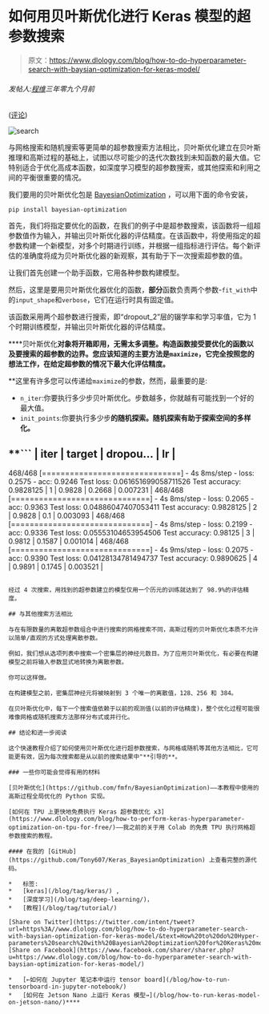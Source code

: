 # 如何用贝叶斯优化进行 Keras 模型的超参数搜索

> 原文：<https://www.dlology.com/blog/how-to-do-hyperparameter-search-with-baysian-optimization-for-keras-model/>

###### 发帖人:[程维](/blog/author/Chengwei/)三年零九个月前

([评论](/blog/how-to-do-hyperparameter-search-with-baysian-optimization-for-keras-model/#disqus_thread))

![search](img/35bf368627b320a53af604794bd9e162.png)

与网格搜索和随机搜索等更简单的超参数搜索方法相比，贝叶斯优化建立在贝叶斯推理和高斯过程的基础上，试图以尽可能少的迭代次数找到未知函数的最大值。它特别适合于优化高成本函数，如深度学习模型的超参数搜索，或其他探索和利用之间的平衡很重要的情况。

我们要用的贝叶斯优化包是 [BayesianOptimization](https://github.com/fmfn/BayesianOptimization) ，可以用下面的命令安装，

```
pip install bayesian-optimization
```

首先，我们将指定要优化的函数，在我们的例子中是超参数搜索，该函数将一组超参数值作为输入，并输出贝叶斯优化器的评估精度。在该函数中，将使用指定的超参数构建一个新模型，对多个时期进行训练，并根据一组指标进行评估。每个新评估的准确度将成为贝叶斯优化器的新观察，其有助于下一次搜索超参数的值。

让我们首先创建一个助手函数，它用各种参数构建模型。

然后，这里是要用贝叶斯优化器优化的函数，**部分**函数负责两个参数-`fit_with`中的`input_shape`和`verbose`，它们在运行时具有固定值。

该函数采用两个超参数进行搜索，即“dropout_2”层的辍学率和学习率值，它为 1 个时期训练模型，并输出贝叶斯优化器的评估精度。

****贝叶斯优化**对象将开箱即用，无需太多调整。构造函数接受要优化的函数以及要搜索的超参数的边界。您应该知道的主要方法是`maximize`，它完全按照您的想法工作，在给定超参数的情况下最大化评估精度。**

 **这里有许多您可以传递给`maximize`的参数，然而，最重要的是:

*   `n_iter`:你要执行多少步贝叶斯优化。步数越多，你就越有可能找到一个好的最大值。
*   `init_points`:你要执行多少步**的随机探索。随机探索有助于探索空间的多样化。**

 **```
|   iter    |  target   | dropou... |    lr     |
-------------------------------------------------
468/468 [==============================] - 4s 8ms/step - loss: 0.2575 - acc: 0.9246
Test loss: 0.061651699058711526
Test accuracy: 0.9828125
|  1        |  0.9828   |  0.2668   |  0.007231 |
468/468 [==============================] - 4s 8ms/step - loss: 0.2065 - acc: 0.9363
Test loss: 0.04886047407053411
Test accuracy: 0.9828125
|  2        |  0.9828   |  0.1      |  0.003093 |
468/468 [==============================] - 4s 8ms/step - loss: 0.2199 - acc: 0.9336
Test loss: 0.05553104653954506
Test accuracy: 0.98125
|  3        |  0.9812   |  0.1587   |  0.001014 |
468/468 [==============================] - 4s 9ms/step - loss: 0.2075 - acc: 0.9390
Test loss: 0.04128134781494737
Test accuracy: 0.9890625
|  4        |  0.9891   |  0.1745   |  0.003521 |
```

经过 4 次搜索，用找到的超参数建立的模型仅用一个历元的训练就达到了 98.9%的评估精度。

## 与其他搜索方法相比

与在有限数量的离散超参数组合中进行搜索的网格搜索不同，高斯过程的贝叶斯优化本质不允许以简单/直观的方式处理离散参数。

例如，我们想从选项列表中搜索一个密集层的神经元数目。为了应用贝叶斯优化，有必要在构建模型之前将输入参数显式地转换为离散参数。

你可以这样做。

在构建模型之前，密集层神经元将被映射到 3 个唯一的离散值，128、256 和 384。

在贝叶斯优化中，每下一个搜索值依赖于以前的观测值(以前的评估精度)，整个优化过程可能很难像网格或随机搜索方法那样分布式或并行化。

## 结论和进一步阅读

这个快速教程介绍了如何使用贝叶斯优化进行超参数搜索，与网格或随机等其他方法相比，它可能更有效，因为每次搜索都是从以前的搜索结果中"**引导的**。

### 一些你可能会觉得有用的材料

[贝叶斯优化](https://github.com/fmfn/BayesianOptimization)——本教程中使用的高斯过程全局优化的 Python 实现。

[如何在 TPU 上更快地免费执行 Keras 超参数优化 x3](https://www.dlology.com/blog/how-to-perform-keras-hyperparameter-optimization-on-tpu-for-free/)——我之前的关于用 Colab 的免费 TPU 执行网格超参数搜索的教程。

#### 在我的 [GitHub](https://github.com/Tony607/Keras_BayesianOptimization) 上查看完整的源代码。

*   标签:
*   [keras](/blog/tag/keras/) ,
*   [深度学习](/blog/tag/deep-learning/)，
*   [教程](/blog/tag/tutorial/)

[Share on Twitter](https://twitter.com/intent/tweet?url=https%3A//www.dlology.com/blog/how-to-do-hyperparameter-search-with-baysian-optimization-for-keras-model/&text=How%20to%20do%20Hyper-parameters%20search%20with%20Bayesian%20optimization%20for%20Keras%20model) [Share on Facebook](https://www.facebook.com/sharer/sharer.php?u=https://www.dlology.com/blog/how-to-do-hyperparameter-search-with-baysian-optimization-for-keras-model/)

*   [←如何在 Jupyter 笔记本中运行 tensor board](/blog/how-to-run-tensorboard-in-jupyter-notebook/)
*   [如何在 Jetson Nano 上运行 Keras 模型→](/blog/how-to-run-keras-model-on-jetson-nano/)****